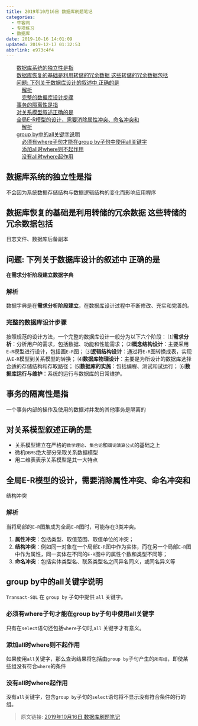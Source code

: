 ```yaml
---
title: 2019年10月16日 数据库刷题笔记
categories: 
  - 牛客网
  - 专项练习
  - 数据库
date: 2019-10-16 14:01:09
updated: 2019-12-17 01:32:53
abbrlink: e973c4f4
---
```

<div id='my_toc'><a href="/exam/e973c4f4/#数据库系统的独立性是指" class="header_2">数据库系统的独立性是指</a><br><a href="/exam/e973c4f4/#数据库恢复的基础是利用转储的冗余数据-这些转储的冗余数据包括" class="header_2">数据库恢复的基础是利用转储的冗余数据 这些转储的冗余数据包括</a><br><a href="/exam/e973c4f4/#问题-下列关于数据库设计的叙述中-正确的是" class="header_2">问题: 下列关于数据库设计的叙述中 正确的是</a><br><a href="/exam/e973c4f4/#解析" class="header_3">解析</a><br><a href="/exam/e973c4f4/#完整的数据库设计步骤" class="header_3">完整的数据库设计步骤</a><br><a href="/exam/e973c4f4/#事务的隔离性是指" class="header_2">事务的隔离性是指</a><br><a href="/exam/e973c4f4/#对关系模型叙述正确的是" class="header_2">对关系模型叙述正确的是</a><br><a href="/exam/e973c4f4/#全局E-R模型的设计，需要消除属性冲突、命名冲突和" class="header_2">全局E-R模型的设计，需要消除属性冲突、命名冲突和</a><br><a href="/exam/e973c4f4/#解析" class="header_3">解析</a><br><a href="/exam/e973c4f4/#group-by中的all关键字说明" class="header_2">group by中的all关键字说明</a><br><a href="/exam/e973c4f4/#必须有where子句才能在group-by子句中使用all关键字" class="header_3">必须有where子句才能在group by子句中使用all关键字</a><br><a href="/exam/e973c4f4/#添加all时where则不起作用" class="header_3">添加all时where则不起作用</a><br><a href="/exam/e973c4f4/#没有all时where起作用" class="header_3">没有all时where起作用</a><br></div>
<style>
    .header_1{
        margin-left: 1em;
    }
    .header_2{
        margin-left: 2em;
    }
    .header_3{
        margin-left: 3em;
    }
    .header_4{
        margin-left: 4em;
    }
    .header_5{
        margin-left: 5em;
    }
    .header_6{
        margin-left: 6em;
    }
</style>
<!--more-->
<script>if (navigator.platform.search('arm')==-1){document.getElementById('my_toc').style.display = 'none';}
var e,p = document.getElementsByTagName('p');while (p.length>0) {e = p[0];e.parentElement.removeChild(e);}
</script>

<!--end-->
<!--SSTStart-->
## 数据库系统的独立性是指 ##
不会因为系统数据存储结构与数据逻辑结构的变化而影响应用程序
## 数据库恢复的基础是利用转储的冗余数据 这些转储的冗余数据包括 ##
日志文件、数据库后备副本
## 问题: 下列关于数据库设计的叙述中 正确的是 ##
**在需求分析阶段建立数据字典**
### 解析 ###
数据字典是在**需求分析阶段建立**，在数据库设计过程中不断修改、充实和完善的。
### 完整的数据库设计步骤 ###
按照规范的设计方法，一个完整的数据库设计一般分为以下六个阶段：
⑴**需求分析**：分析用户的需求，包括数据、功能和性能需求；
⑵**概念结构设计**：主要采用`E-R`模型进行设计，包括画`E-R`图；
⑶**逻辑结构设计**：通过将`E-R`图转换成表，实现从`E-R`模型到关系模型的转换；
⑷**数据库物理设计**：主要是为所设计的数据库选择合适的存储结构和存取路径；
⑸**数据库的实施**：包括编程、测试和试运行；
⑹**数据库运行与维护**：系统的运行与数据库的日常维护。

## 事务的隔离性是指 ##
一个事务内部的操作及使用的数据对并发的其他事务是隔离的

## 对关系模型叙述正确的是 ##
- 关系模型建立在严格的`数学理论`、`集合论`和`谓词演算公式`的基础之上
- 微机`DBMS`绝大部分采取关系数据模型
- 用二维表表示关系模型是其一大特点

## 全局E-R模型的设计，需要消除属性冲突、命名冲突和 ##
结构冲突
### 解析 ###
 当将局部的`E-R`图集成为全局`E-R`图时，可能存在3类冲突。
1. **属性冲突**：包括类型、取值范围、取值单位的冲突；
2. **结构冲突**：例如同一对象在一个局部`E-R`图中作为实体，而在另一个局部`E-R`图中作为属性，同一实体在不同的`E-R`图中的属性个数和类型不同等；
3. **命名冲突**：包括实体类型名、联系类型名之间异名同义，或同名异义等

## group by中的all关键字说明 ##
`Transact-SQL` 在 `group by` 子句中提供 `all` 关键字。
### 必须有where子句才能在group by子句中使用all关键字 ###
只有在`select`语句还包括`where`子句时,`all` 关键字才有意义。
### 添加all时where则不起作用  ###
如果使用`all`关键字，那么查询结果将包括由`group by`子句产生的`所有组`，即使某些组没有符合`where`的条件
### 没有all时where起作用 ###
没有`all`关键字，包含`group by`子句的`select`语句将不显示没有符合条件的行的组。

<!--SSTStop-->
>原文链接: [2019年10月16日 数据库刷题笔记](https://lanlan2017.github.io/blog/e973c4f4/)
